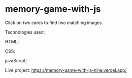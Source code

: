 # memory-game-with-js

Click on two cards to find two matching images.

Technologies used:

HTML;

CSS;

javaScript;

Live project:
https://memory-game-with-js-nine.vercel.app/
